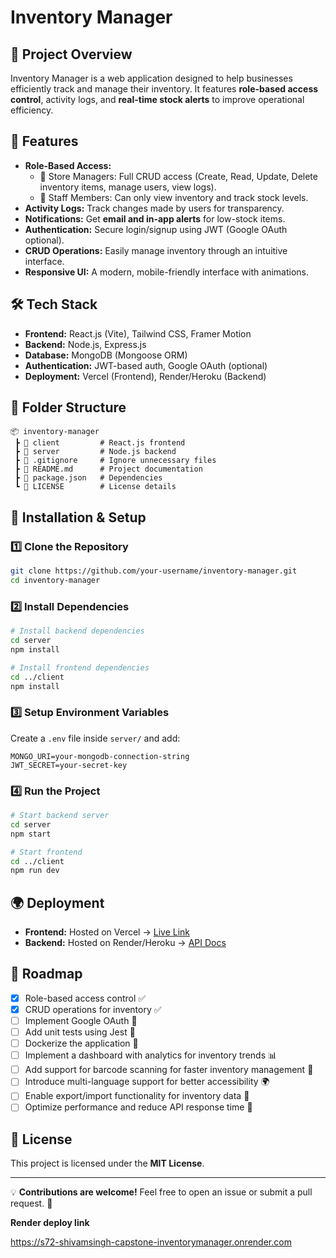 # Inventory Manager

## 📌 Project Overview
Inventory Manager is a web application designed to help businesses efficiently track and manage their inventory. It features **role-based access control**, activity logs, and **real-time stock alerts** to improve operational efficiency.

## 🚀 Features
- **Role-Based Access:**
  - 🏢 Store Managers: Full CRUD access (Create, Read, Update, Delete inventory items, manage users, view logs).
  - 👷 Staff Members: Can only view inventory and track stock levels.
- **Activity Logs:** Track changes made by users for transparency.
- **Notifications:** Get **email and in-app alerts** for low-stock items.
- **Authentication:** Secure login/signup using JWT (Google OAuth optional).
- **CRUD Operations:** Easily manage inventory through an intuitive interface.
- **Responsive UI:** A modern, mobile-friendly interface with animations.

## 🛠️ Tech Stack
- **Frontend:** React.js (Vite), Tailwind CSS, Framer Motion
- **Backend:** Node.js, Express.js
- **Database:** MongoDB (Mongoose ORM)
- **Authentication:** JWT-based auth, Google OAuth (optional)
- **Deployment:** Vercel (Frontend), Render/Heroku (Backend)

## 📂 Folder Structure
```
📦 inventory-manager
 ┣ 📂 client         # React.js frontend
 ┣ 📂 server         # Node.js backend
 ┣ 📜 .gitignore     # Ignore unnecessary files
 ┣ 📜 README.md      # Project documentation
 ┣ 📜 package.json   # Dependencies
 ┗ 📜 LICENSE        # License details
```

## 🚀 Installation & Setup
### **1️⃣ Clone the Repository**
```sh
git clone https://github.com/your-username/inventory-manager.git
cd inventory-manager
```
### **2️⃣ Install Dependencies**
```sh
# Install backend dependencies
cd server
npm install

# Install frontend dependencies
cd ../client
npm install
```
### **3️⃣ Setup Environment Variables**
Create a `.env` file inside `server/` and add:
```
MONGO_URI=your-mongodb-connection-string
JWT_SECRET=your-secret-key
```
### **4️⃣ Run the Project**
```sh
# Start backend server
cd server
npm start

# Start frontend
cd ../client
npm run dev
```

## 🌍 Deployment
- **Frontend:** Hosted on Vercel → [Live Link](#)
- **Backend:** Hosted on Render/Heroku → [API Docs](#)

## 📌 Roadmap
- [x] Role-based access control ✅
- [x] CRUD operations for inventory ✅
- [ ] Implement Google OAuth 🔄
- [ ] Add unit tests using Jest 🔄
- [ ] Dockerize the application 🔄
- [ ] Implement a dashboard with analytics for inventory trends 📊
- [ ] Add support for barcode scanning for faster inventory management 🔄
- [ ] Introduce multi-language support for better accessibility 🌍
- [ ] Enable export/import functionality for inventory data 📂
- [ ] Optimize performance and reduce API response time 🚀

## 📄 License
This project is licensed under the **MIT License**.

---

💡 **Contributions are welcome!** Feel free to open an issue or submit a pull request. 🚀

**Render deploy link**

https://s72-shivamsingh-capstone-inventorymanager.onrender.com
